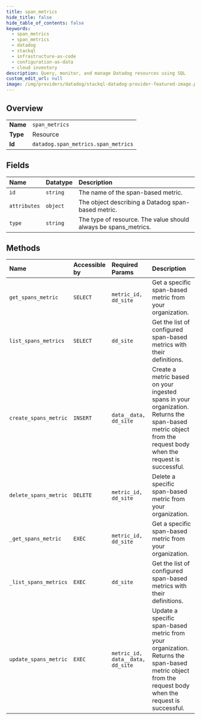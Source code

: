 ```yaml
---
title: span_metrics
hide_title: false
hide_table_of_contents: false
keywords:
  - span_metrics
  - span_metrics
  - datadog    
  - stackql
  - infrastructure-as-code
  - configuration-as-data
  - cloud inventory
description: Query, monitor, and manage Datadog resources using SQL
custom_edit_url: null
image: /img/providers/datadog/stackql-datadog-provider-featured-image.png
---
```

  
    

## Overview
<table><tbody>
<tr><td><b>Name</b></td><td><code>span_metrics</code></td></tr>
<tr><td><b>Type</b></td><td>Resource</td></tr>
<tr><td><b>Id</b></td><td><code>datadog.span_metrics.span_metrics</code></td></tr>
</tbody></table>

## Fields
| Name | Datatype | Description |
|:-----|:---------|:------------|
| `id` | `string` | The name of the span-based metric. |
| `attributes` | `object` | The object describing a Datadog span-based metric. |
| `type` | `string` | The type of resource. The value should always be spans_metrics. |
## Methods
| Name | Accessible by | Required Params | Description |
|:-----|:--------------|:----------------|:------------|
| `get_spans_metric` | `SELECT` | `metric_id, dd_site` | Get a specific span-based metric from your organization. |
| `list_spans_metrics` | `SELECT` | `dd_site` | Get the list of configured span-based metrics with their definitions. |
| `create_spans_metric` | `INSERT` | `data__data, dd_site` | Create a metric based on your ingested spans in your organization.<br />Returns the span-based metric object from the request body when the request is successful. |
| `delete_spans_metric` | `DELETE` | `metric_id, dd_site` | Delete a specific span-based metric from your organization. |
| `_get_spans_metric` | `EXEC` | `metric_id, dd_site` | Get a specific span-based metric from your organization. |
| `_list_spans_metrics` | `EXEC` | `dd_site` | Get the list of configured span-based metrics with their definitions. |
| `update_spans_metric` | `EXEC` | `metric_id, data__data, dd_site` | Update a specific span-based metric from your organization.<br />Returns the span-based metric object from the request body when the request is successful. |
